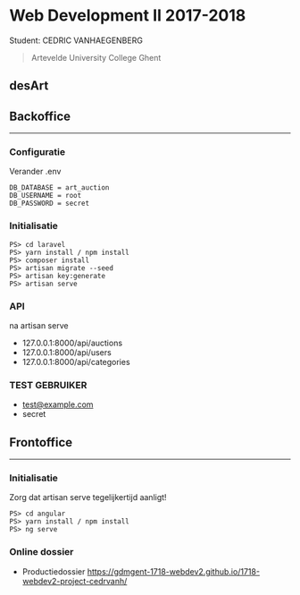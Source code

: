Web Development II 2017-2018
============================

Student: CEDRIC VANHAEGENBERG

> Artevelde University College Ghent

desArt
----------------

## Backoffice 
--- 

### Configuratie

Verander .env
```
DB_DATABASE = art_auction
DB_USERNAME = root
DB_PASSWORD = secret
```

### Initialisatie

```
PS> cd laravel
PS> yarn install / npm install
PS> composer install
PS> artisan migrate --seed
PS> artisan key:generate
PS> artisan serve
```

### API
na artisan serve

- 127.0.0.1:8000/api/auctions
- 127.0.0.1:8000/api/users
- 127.0.0.1:8000/api/categories

### TEST GEBRUIKER

- test@example.com
- secret

## Frontoffice
---

### Initialisatie
Zorg dat artisan serve tegelijkertijd aanligt!

```
PS> cd angular
PS> yarn install / npm install
PS> ng serve
```

### Online dossier

 - Productiedossier <https://gdmgent-1718-webdev2.github.io/1718-webdev2-project-cedrvanh/>
